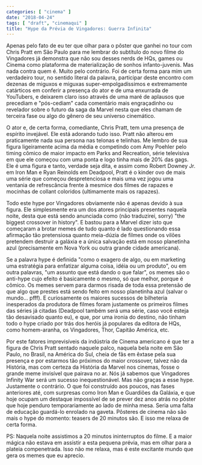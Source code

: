 ```yaml
---
categories: [ "cinema" ]
date: "2018-04-24"
tags: [ "draft", "cinemaqui" ]
title: "Hype da Prévia de Vingadores: Guerra Infinita"
---
```

Apenas pelo fato de eu ter que olhar para o pôster que ganhei no tour
com Chris Pratt em São Paulo para me lembrar do subtítulo do novo filme
do Vingadores já demonstra que não sou desses nerds de HQs, games ou
Cinema como plataforma de materialização de sonhos infanto-juvenis. Mas
nada contra quem é. Muito pelo contrário. Foi de certa forma para
mim um verdadeiro tour, no sentido literal da palavra, participar
deste encontro com dezenas de miguxos e miguxas super-empolgadíssimos
e extremamente catárticos em conferir a presença do ator e de uma
enxurrada de YouTubers, e deixarem claro isso através de uma maré de
aplausos que precediam e "pós-cediam" cada comentário mais engraçadinho
ou revelador sobre o futuro da saga da Marvel nesta que eles chamam de
terceira fase ou algo do gênero de seu universo cinemático.

O ator e, de certa forma, comediante, Chris Pratt, tem uma presença de
espírito invejável. Ele está adorando tudo isso. Pratt não alterou
em praticamente nada sua persona nas telonas e telinhas. Me lembro de
sua figura ligeiramente acima da média e competindo com Amy Poehler
pelo timing cômico de maior impacto em Parks and Recreation, série
televisiva em que ele começou com uma ponta e logo tinha mais de 20%
das gags. Ele é uma figura e tanto, verdade seja dita, e assim como
Robert Downey Jr. em Iron Man e Ryan Reinolds em Deadpool, Pratt é o
kinder ovo de mais uma série que começou despretenciosa e mais uma
vez jogou uma ventania de refrescância frente à mesmice dos filmes de
rapazes e mocinhas de collant coloridos (ultimamente mais os rapazes).

Todo este hype por Vingadores obviamente não é apenas devido à
sua figura. Ele simplesmente era um dos atores principais presentes
naquela noite, desta que está sendo anunciada como (não traduzirei,
sorry) "the biggest crossover in history". E bastou para a Marvel dizer
isto que começaram a brotar memes de tudo quanto é lado questionando
essa afirmação tão pretensiosa quanto meia-dúzia de filmes onde os
vilões pretendem destruir a galáxia e a única salvação está em
nosso planetinha azul (precisamente em Nova York ou outra grande cidade
americana).

Se a palavra hype é definida "como o exagero de algo, ou em marketing
uma estratégia para enfatizar alguma coisa, idéia ou um produto", ou em
outra palavras, "um assunto que está dando o que falar", os memes são o
anti-hype cujo efeito é basicamente o mesmo, só que melhor, porque é
cômico. Os memes servem para darmos risada de toda essa pretensão de
que algo que prestes está sendo feito em nosso planetinha azul (salvar
o mundo... pfff). E curiosamente os maiores sucessos de bilheteria
inesperados da produtora de filmes foram justamente os primeiros filmes
das séries já citadas (Deadpool também será uma série, caso você
esteja tão desavisado quanto eu), e que, por uma ironia do destino, não
tinham todo o hype criado por trás dos heróis já populares da editora
de HQs, como homem-aranha, os Vingadores, Thor, Capitão América, etc.

Por este fatores imprevisíveis da indústria de Cinema americano é que
ter a figura de Chris Pratt sentado naquele palco, naquela bela noite em
São Paulo, no Brasil, na América do Sul, cheia de fãs em êxtase pela
sua presença e por estarmos tão próximos do maior crossover, talvez
não da História, mas com certeza da História da Marvel nos cinemas,
fosse o grande meme invisível que pairava no ar. Nós já sabemos que
Vingadores Infinity War será um sucesso inequestionável. Mas não
graças a esse hype. Justamente o contrário. O que foi construído
aos poucos, nas fases anteriores até, com surpresas como Iron Man e
Guardiões da Galáxia, e que hoje ocupam um destaque impossível de se
prever dez anos atrás no pôster que hoje penduro temporariamente ao
lado de minha mesa. Seria uma falta de educação guardá-lo enrolado
na gaveta. Pôsteres de cinema não são mais o hype do momento: teasers
de 20 minutos são. E isso me relaxa de certa forma.

PS: Naquela noite assistimos a 20 minutos ininterruptos do filme. E a
maior mágica não estava em assistir a esta pequena prévia, mas em
olhar para a plateia compenetrada. Isso não me relaxa, mas é este
excitante mundo que gera os memes que eu aprecio.
